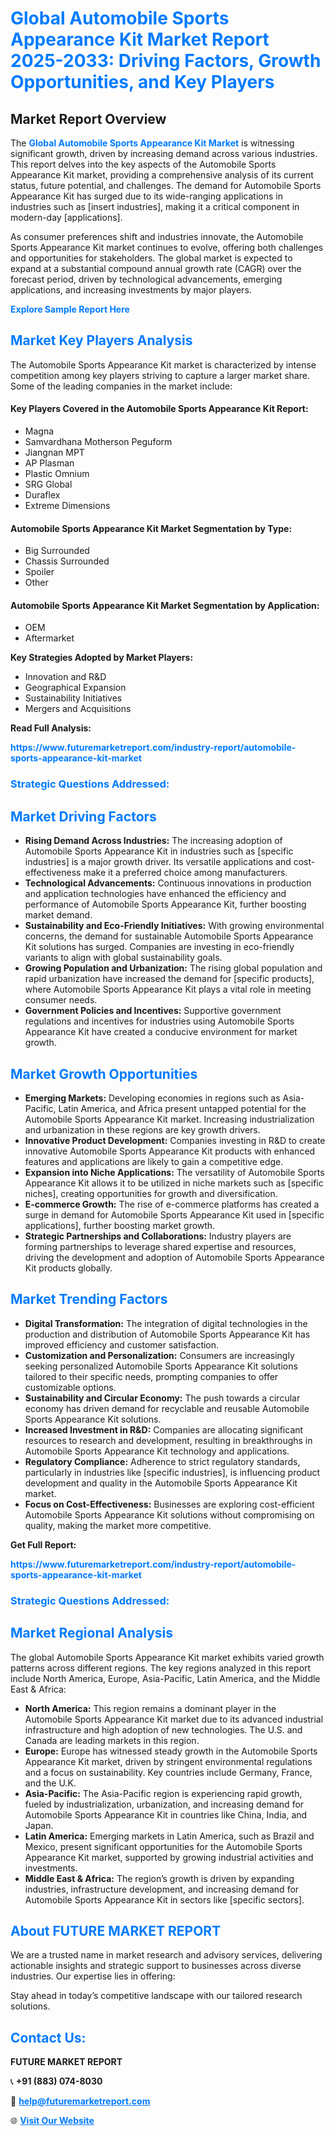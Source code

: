 <h1 style="color: #007BFF;">Global Automobile Sports Appearance Kit Market Report 2025-2033: Driving Factors, Growth Opportunities, and Key Players</h1>

<section id="overview">
<h2>Market Report Overview</h2>
<p>The <a href="https://www.futuremarketreport.com/industry-report/automobile-sports-appearance-kit-market" style="color: #007BFF; text-decoration: none;"><strong>Global Automobile Sports Appearance Kit Market</strong></a> is witnessing significant growth, driven by increasing demand across various industries. This report delves into the key aspects of the Automobile Sports Appearance Kit market, providing a comprehensive analysis of its current status, future potential, and challenges. The demand for Automobile Sports Appearance Kit has surged due to its wide-ranging applications in industries such as [insert industries], making it a critical component in modern-day [applications].</p>
<p>As consumer preferences shift and industries innovate, the Automobile Sports Appearance Kit market continues to evolve, offering both challenges and opportunities for stakeholders. The global market is expected to expand at a substantial compound annual growth rate (CAGR) over the forecast period, driven by technological advancements, emerging applications, and increasing investments by major players.</p>
</section>

<section id="overview">
<p><a href="https://www.futuremarketreport.com/request-sample/reportId=36500" style="color: #007BFF; text-decoration: none;"><strong>Explore Sample Report Here</strong></a></p>
</section>

<section id="key-players">
<h2 style="color: #007BFF;">Market Key Players Analysis</h2>
<p>The Automobile Sports Appearance Kit market is characterized by intense competition among key players striving to capture a larger market share. Some of the leading companies in the market include:</p>
<h4>Key Players Covered in the Automobile Sports Appearance Kit Report:</h4>
<ul><li>Magna</li><li>Samvardhana Motherson Peguform</li><li>Jiangnan MPT</li><li>AP Plasman</li><li>Plastic Omnium</li><li>SRG Global</li><li>Duraflex</li><li>Extreme Dimensions</li></ul>
<h4>Automobile Sports Appearance Kit Market Segmentation by Type:</h4>
<ul><li>Big Surrounded</li><li>Chassis Surrounded</li><li>Spoiler</li><li>Other</li></ul>

<h4>Automobile Sports Appearance Kit Market Segmentation by Application:</h4>
<ul><li>OEM</li><li>Aftermarket</li></ul>
<p><strong>Key Strategies Adopted by Market Players:</strong></p>
<ul>
<li>Innovation and R&D</li>
<li>Geographical Expansion</li>
<li>Sustainability Initiatives</li>
<li>Mergers and Acquisitions</li>
</ul>
</section>

<section>
<p><strong>Read Full Analysis: </strong></p><a href="https://www.futuremarketreport.com/industry-report/automobile-sports-appearance-kit-market" style="color: #007BFF; text-decoration: none;"><strong>https://www.futuremarketreport.com/industry-report/automobile-sports-appearance-kit-market</strong></a>
<h3 style="color: #007BFF;">Strategic Questions Addressed:</h3>
</section>

<section id="driving-factors">
<h2 style="color: #007BFF;">Market Driving Factors</h2>
<ul>
<li><strong>Rising Demand Across Industries:</strong> The increasing adoption of Automobile Sports Appearance Kit in industries such as [specific industries] is a major growth driver. Its versatile applications and cost-effectiveness make it a preferred choice among manufacturers.</li>
<li><strong>Technological Advancements:</strong> Continuous innovations in production and application technologies have enhanced the efficiency and performance of Automobile Sports Appearance Kit, further boosting market demand.</li>
<li><strong>Sustainability and Eco-Friendly Initiatives:</strong> With growing environmental concerns, the demand for sustainable Automobile Sports Appearance Kit solutions has surged. Companies are investing in eco-friendly variants to align with global sustainability goals.</li>
<li><strong>Growing Population and Urbanization:</strong> The rising global population and rapid urbanization have increased the demand for [specific products], where Automobile Sports Appearance Kit plays a vital role in meeting consumer needs.</li>
<li><strong>Government Policies and Incentives:</strong> Supportive government regulations and incentives for industries using Automobile Sports Appearance Kit have created a conducive environment for market growth.</li>
</ul>
</section>

<section id="growth-opportunities">
<h2 style="color: #007BFF;">Market Growth Opportunities</h2>
<ul>
<li><strong>Emerging Markets:</strong> Developing economies in regions such as Asia-Pacific, Latin America, and Africa present untapped potential for the Automobile Sports Appearance Kit market. Increasing industrialization and urbanization in these regions are key growth drivers.</li>
<li><strong>Innovative Product Development:</strong> Companies investing in R&D to create innovative Automobile Sports Appearance Kit products with enhanced features and applications are likely to gain a competitive edge.</li>
<li><strong>Expansion into Niche Applications:</strong> The versatility of Automobile Sports Appearance Kit allows it to be utilized in niche markets such as [specific niches], creating opportunities for growth and diversification.</li>
<li><strong>E-commerce Growth:</strong> The rise of e-commerce platforms has created a surge in demand for Automobile Sports Appearance Kit used in [specific applications], further boosting market growth.</li>
<li><strong>Strategic Partnerships and Collaborations:</strong> Industry players are forming partnerships to leverage shared expertise and resources, driving the development and adoption of Automobile Sports Appearance Kit products globally.</li>
</ul>
</section>

<section id="trending-factors">
<h2 style="color: #007BFF;">Market Trending Factors</h2>
<ul>
<li><strong>Digital Transformation:</strong> The integration of digital technologies in the production and distribution of Automobile Sports Appearance Kit has improved efficiency and customer satisfaction.</li>
<li><strong>Customization and Personalization:</strong> Consumers are increasingly seeking personalized Automobile Sports Appearance Kit solutions tailored to their specific needs, prompting companies to offer customizable options.</li>
<li><strong>Sustainability and Circular Economy:</strong> The push towards a circular economy has driven demand for recyclable and reusable Automobile Sports Appearance Kit solutions.</li>
<li><strong>Increased Investment in R&D:</strong> Companies are allocating significant resources to research and development, resulting in breakthroughs in Automobile Sports Appearance Kit technology and applications.</li>
<li><strong>Regulatory Compliance:</strong> Adherence to strict regulatory standards, particularly in industries like [specific industries], is influencing product development and quality in the Automobile Sports Appearance Kit market.</li>
<li><strong>Focus on Cost-Effectiveness:</strong> Businesses are exploring cost-efficient Automobile Sports Appearance Kit solutions without compromising on quality, making the market more competitive.</li>
</ul>
</section>

<section>
<p><strong>Get Full Report: </strong></p><a href="https://www.futuremarketreport.com/industry-report/automobile-sports-appearance-kit-market" style="color: #007BFF; text-decoration: none;"><strong>https://www.futuremarketreport.com/industry-report/automobile-sports-appearance-kit-market</strong></a>
<h3 style="color: #007BFF;">Strategic Questions Addressed:</h3>
</section>


<section id="regional-analysis">
<h2 style="color: #007BFF;">Market Regional Analysis</h2>
<p>The global Automobile Sports Appearance Kit market exhibits varied growth patterns across different regions. The key regions analyzed in this report include North America, Europe, Asia-Pacific, Latin America, and the Middle East & Africa:</p>
<ul>
<li><strong>North America:</strong> This region remains a dominant player in the Automobile Sports Appearance Kit market due to its advanced industrial infrastructure and high adoption of new technologies. The U.S. and Canada are leading markets in this region.</li>
<li><strong>Europe:</strong> Europe has witnessed steady growth in the Automobile Sports Appearance Kit market, driven by stringent environmental regulations and a focus on sustainability. Key countries include Germany, France, and the U.K.</li>
<li><strong>Asia-Pacific:</strong> The Asia-Pacific region is experiencing rapid growth, fueled by industrialization, urbanization, and increasing demand for Automobile Sports Appearance Kit in countries like China, India, and Japan.</li>
<li><strong>Latin America:</strong> Emerging markets in Latin America, such as Brazil and Mexico, present significant opportunities for the Automobile Sports Appearance Kit market, supported by growing industrial activities and investments.</li>
<li><strong>Middle East & Africa:</strong> The region’s growth is driven by expanding industries, infrastructure development, and increasing demand for Automobile Sports Appearance Kit in sectors like [specific sectors].</li>
</ul>
</section>

<footer>
<h2 style="color: #007BFF;">About FUTURE MARKET REPORT</h2>
<p>We are a trusted name in market research and advisory services, delivering actionable insights and strategic support to businesses across diverse industries. Our expertise lies in offering:</p>

<p>Stay ahead in today’s competitive landscape with our tailored research solutions.</p>

<h2 style="color: #007BFF;">Contact Us:</h2>
<p><strong>FUTURE MARKET REPORT</strong></p>
<p>📞 <strong>+91 (883) 074-8030</strong></p>
<p>📧 <strong><a href="mailto:help@futuremarketreport.com" style="color: #007BFF;">help@futuremarketreport.com</a></strong></p>
<p>🌐 <strong><a href="https://www.futuremarketreport.com/" style="color: #007BFF;">Visit Our Website</a></strong></p>
</footer>
